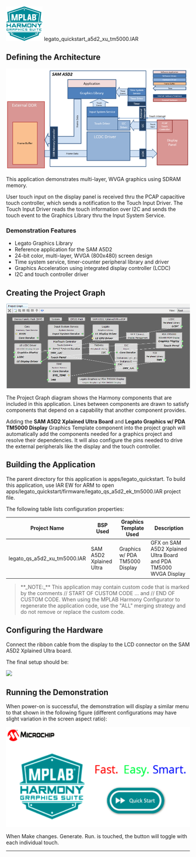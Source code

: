 
![](../../../../docs/images/mhgs.png) legato\_quickstart\_a5d2\_xu\_tm5000.IAR

Defining the Architecture
-------------------------

![](../../../../docs/html/legato_sama5d2_single_buffer_arch.png)

This application demonstrates multi-layer, WVGA graphics using SDRAM memory.

User touch input on the display panel is received thru the PCAP capacitive touch controller, which sends a notification to the Touch Input Driver. The Touch Input Driver reads the touch information over I2C and sends the touch event to the Graphics Library thru the Input System Service.

### Demonstration Features

-   Legato Graphics Library
-   Reference application for the SAM A5D2
-   24-bit color, multi-layer, WVGA (800x480) screen design
-   Time system service, timer-counter peripheral library and driver 
-   Graphics Acceleration using integrated display controller (LCDC)
-   I2C and touch controller driver 

Creating the Project Graph
--------------------------

![](../../../../docs/html/legato_sama5d2_lcdc_no_gpu_wvga_pg.png)

The Project Graph diagram shows the Harmony components that are included in this application. Lines between components are drawn to satisfy components that depend on a capability that another component provides.

Adding the **SAM A5D2 Xplained Ultra Board** and **Legato Graphics w/ PDA TM5000 Display** Graphics Template component into the project graph will automatically add the components needed for a graphics project and resolve their dependencies. It will also configure the pins needed to drive the external peripherals like the display and the touch controller.

Building the Application
------------------------

The parent directory for this application is apps/legato\_quickstart. To build this application, use IAR EW for ARM to open apps/legato\_quickstart/firmware/legato\_qs\_a5d2\_ek\_tm5000.IAR project file.

The following table lists configuration properties:

| Project Name  | BSP Used |Graphics Template Used | Description |
|---------------| ---------|---------------| ---------|
| legato_qs_a5d2_xu_tm5000.IAR | SAM A5D2 Xplained Ultra | Graphics w/ PDA TM5000 Display | GFX on SAM A5D2 Xplained Ultra Board and PDA TM5000 WVGA Display |

> \*\*\_NOTE:\_\*\* This application may contain custom code that is marked by the comments // START OF CUSTOM CODE ... and // END OF CUSTOM CODE. When using the MPLAB Harmony Configurator to regenerate the application code, use the "ALL" merging strategy and do not remove or replace the custom code.

Configuring the Hardware
------------------------

Connect the ribbon cable from the display to the LCD connector on the SAM A5D2 Xplained Ultra board.

The final setup should be:

![](../../../../docs/html/hardware_config_a5d2_tm5000.png)

Running the Demonstration
-------------------------

When power-on is successful, the demonstration will display a similar menu to that shown in the following figure (different configurations may have slight variation in the screen aspect ratio):

![](../../../../docs/html/legato_quickstart.png)

When Make changes. Generate. Run. is touched, the button will toggle with each individual touch.

* * * * *

 
